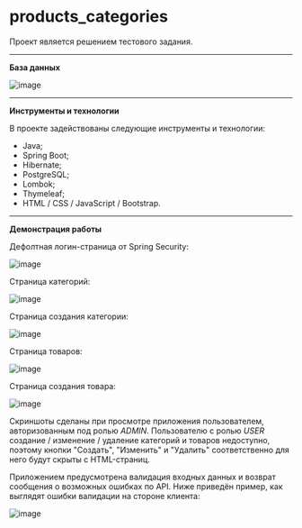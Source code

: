 # products_categories
Проект является решением тестового задания.

_______

**База данных**

![image](https://github.com/user-attachments/assets/9e09b3a8-b553-4d68-84f6-531f3cba470e)

_______

**Инструменты и технологии**

В проекте задействованы следующие инструменты и технологии:

- Java;
- Spring Boot;
- Hibernate;
- PostgreSQL;
- Lombok;
- Thymeleaf;
- HTML / CSS / JavaScript / Bootstrap.

_______

**Демонстрация работы**

Дефолтная логин-страница от Spring Security:

![image](https://github.com/user-attachments/assets/55f766b7-4227-4571-b6ec-f02e40fb4621)

Страница категорий:

![image](https://github.com/user-attachments/assets/d9f4bc14-d33a-4583-badf-dd8258f0932e)

Страница создания категории:

![image](https://github.com/user-attachments/assets/31bb7678-0605-4a5e-a933-949d1e838122)

Страница товаров:

![image](https://github.com/user-attachments/assets/11a92a6f-7eee-4bfc-bb01-2dd5128e5000)

Страница создания товара:

![image](https://github.com/user-attachments/assets/53cc1328-949a-45ad-afeb-d921d36d2e59)

Скриншоты сделаны при просмотре приложения пользователем, авторизованным под ролью *ADMIN*. Пользователю с ролью *USER* создание / изменение / удаление категорий и товаров недоступно, поэтому кнопки "Создать", "Изменить" и "Удалить" соответственно для него будут скрыты с HTML-страниц.

Приложением предусмотрена валидация входных данных и возврат сообщения о возможных ошибках по API. Ниже приведён пример, как выглядят ошибки валидации на стороне клиента:

![image](https://github.com/user-attachments/assets/281a430d-24de-4de7-a44c-16aa34ee9612)
